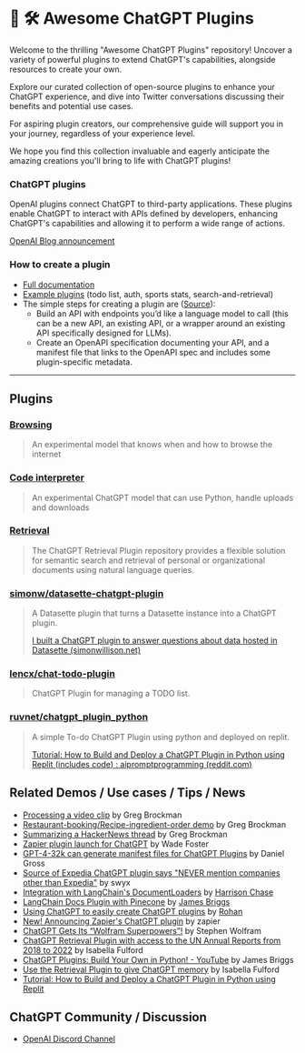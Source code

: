 # 🧠 🛠️ Awesome ChatGPT Plugins

Welcome to the thrilling "Awesome ChatGPT Plugins" repository! Uncover a variety of powerful plugins to extend ChatGPT's capabilities, alongside resources to create your own.

Explore our curated collection of open-source plugins to enhance your ChatGPT experience, and dive into Twitter conversations discussing their benefits and potential use cases.

For aspiring plugin creators, our comprehensive guide will support you in your journey, regardless of your experience level.

We hope you find this collection invaluable and eagerly anticipate the amazing creations you'll bring to life with ChatGPT plugins!

### ChatGPT plugins

OpenAI plugins connect ChatGPT to third-party applications. These plugins enable ChatGPT to interact with APIs defined by developers, enhancing ChatGPT's capabilities and allowing it to perform a wide range of actions.

[OpenAI Blog announcement](https://openai.com/blog/chatgpt-plugins)

### How to create a plugin
- [Full documentation](https://platform.openai.com/docs/plugins/introduction)
- [Example plugins](https://platform.openai.com/docs/plugins/examples) (todo list, auth, sports stats, search-and-retrieval)
- The simple steps for creating a plugin are ([Source](https://openai.com/blog/chatgpt-plugins)):
  - Build an API with endpoints you’d like a language model to call (this can be a new API, an existing API, or a wrapper around an existing API specifically designed for LLMs).
  - Create an OpenAPI specification documenting your API, and a manifest file that links to the OpenAPI spec and includes some plugin-specific metadata.

---
## Plugins

### [Browsing](https://openai.com/blog/chatgpt-plugins#browsing)

> An experimental model that knows when and how to browse the internet

### [Code interpreter](https://openai.com/blog/chatgpt-plugins#code-interpreter)

> An experimental ChatGPT model that can use Python, handle uploads and downloads

### [Retrieval](https://github.com/openai/chatgpt-retrieval-plugin)

> The ChatGPT Retrieval Plugin repository provides a flexible solution for semantic search and retrieval of personal or organizational documents using natural language queries.

### [simonw/datasette-chatgpt-plugin](https://github.com/simonw/datasette-chatgpt-plugin)
> A Datasette plugin that turns a Datasette instance into a ChatGPT plugin.
>
> [I built a ChatGPT plugin to answer questions about data hosted in Datasette (simonwillison.net)](https://simonwillison.net/2023/Mar/24/datasette-chatgpt-plugin/)

### [lencx/chat-todo-plugin](https://github.com/lencx/chat-todo-plugin)

> ChatGPT Plugin for managing a TODO list.

### [ruvnet/chatgpt_plugin_python](https://github.com/ruvnet/chatgpt_plugin_python)

> A simple To-do ChatGPT Plugin using python and deployed on replit.
>
> [Tutorial: How to Build and Deploy a ChatGPT Plugin in Python using Replit (includes code) : aipromptprogramming (reddit.com)](https://www.reddit.com/r/aipromptprogramming/comments/11zv8st/tutorial_how_to_build_and_deploy_a_chatgpt_plugin/?utm_source=share&utm_medium=android_app&utm_name=androidcss&utm_term=2&utm_content=share_button)

##  Related Demos / Use cases / Tips / News
- [Processing a video clip](https://twitter.com/gdb/status/1638971232443076609) by Greg Brockman
- [Restaurant-booking/Recipe-ingredient-order demo](https://twitter.com/gdb/status/1638949234681712643) by Greg Brockman
- [Summarizing a HackerNews thread](https://twitter.com/gdb/status/1638986918947082241) by Greg Brockman
- [Zapier plugin launch for ChatGPT](https://twitter.com/wadefoster/status/1638958299935801344) by Wade Foster
- [GPT-4-32k can generate manifest files for ChatGPT Plugins](https://twitter.com/danielgross/status/1639040289816866818) by Daniel Gross
- [Source of Expedia ChatGPT plugin says "NEVER mention companies other than Expedia"](https://twitter.com/swyx/status/1639160009635536896) by swyx
- [Integration with LangChain's DocumentLoaders](https://gist.github.com/hwchase17/1429e54879f0249f0a258382d8bd744c) by [Harrison Chase](https://twitter.com/hwchase17/status/1639013354391113728)
- [LangChain Docs Plugin with Pinecone](https://github.com/pinecone-io/examples/blob/master/generation/chatgpt/plugins/langchain-docs-plugin.ipynb) by [James Briggs](https://twitter.com/jamescalam)
- [Using ChatGPT to easily create ChatGPT plugins](https://twitter.com/clusteredbytes/status/1638996669244252162) by [Rohan](https://twitter.com/clusteredbytes)
- [New! Announcing Zapier's ChatGPT plugin](https://zapier.com/blog/announcing-zapier-chatgpt-plugin/?utm_source=twitter&utm_medium=social&utm_term=&utm_content=d0170bc7-61f5-46e8-afe3-9eb43213205d&utm_campaign=tt-gbl-eng-tweet-top_funnel-brand) by zapier
- [ChatGPT Gets Its “Wolfram Superpowers”!](https://writings.stephenwolfram.com/2023/03/chatgpt-gets-its-wolfram-superpowers/) by Stephen Wolfram
- [ChatGPT Retrieval Plugin with access to the UN Annual Reports from 2018 to 2022](https://twitter.com/isafulf/status/1639726944303599616) by Isabella Fulford
- [ChatGPT Plugins: Build Your Own in Python! - YouTube](https://www.youtube.com/watch?v=hpePPqKxNq8) by James Briggs
- [Use the Retrieval Plugin to give ChatGPT memory](https://twitter.com/isafulf/status/1640071967889035264) by Isabella Fulford
- [Tutorial: How to Build and Deploy a ChatGPT Plugin in Python using Replit](https://www.reddit.com/r/aipromptprogramming/comments/11zv8st/tutorial_how_to_build_and_deploy_a_chatgpt_plugin/?utm_source=share&utm_medium=android_app&utm_name=androidcss&utm_term=2&utm_content=share_button)

## ChatGPT Community / Discussion

- [OpenAI Discord Channel](https://discord.com/invite/openai)

